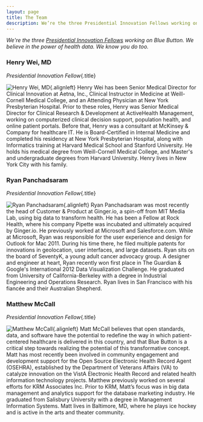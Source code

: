 ```yaml
---
layout: page
title: The Team
description: We’re the three Presidential Innovation Fellows working on Blue Button.
---
```


*We're the three [Presidential Innovation Fellows](http://www.whitehouse.gov/innovationfellows) working on Blue Button. We believe in the power of health data. We know you do too.*

### Henry Wei, MD
*Presidential Innovation Fellow*{.title}

![Henry Wei, MD](https://si0.twimg.com/profile_images/2449020568/1ykk2032teo9grhps8k0_reasonably_small.jpeg){.alignleft}
Henry Wei has been Senior Medical Director for Clinical Innovation at Aetna, Inc., Clinical Instructor in Medicine at Weill-Cornell Medical College, and an Attending Physician at New York Presbyterian Hospital.  Prior to these roles, Henry was Senior Medical Director for Clinical Research & Development at ActiveHealth Management, working on computerized clinical decision support, population health, and online patient portals.  Before that, Henry was a consultant at McKinsey & Company for healthcare IT.  He is Board-Certified in Internal Medicine and completed his residency at New York Presbyterian Hospital, along with Informatics training at Harvard Medical School and Stanford University.  He holds his medical degree from Weill-Cornell Medical College, and Master's and undergraduate degrees from Harvard University.  Henry lives in New York City with his family.

### Ryan Panchadsaram
*Presidential Innovation Fellow*{.title}

![Ryan Panchadsaram](https://si0.twimg.com/profile_images/1237614036/ryan-sq_reasonably_small.jpg){.alignleft}
Ryan Panchadsaram was most recently the head of Customer & Product at Ginger.io, a spin-off from MIT Media Lab, using big data to transform health.  He has been a Fellow at Rock Health, where his company Pipette was incubated and ultimately acquired by Ginger.io.  He previously worked at Microsoft and Salesforce.com.  While at Microsoft, Ryan was responsible for the user experience and design for Outlook for Mac 2011.  During his time there, he filed multiple patents for innovations in geolocation, user interfaces, and large datasets.  Ryan sits on the board of SeventyK, a young adult cancer advocacy group.  A designer and engineer at heart, Ryan recently won first place in The Guardian & Google's International 2012 Data Visualization Challenge.  He graduated from University of California-Berkeley with a degree in Industrial Engineering and Operations Research.  Ryan lives in San Francisco with his fiancée and their Australian Shepherd.

### Matthew McCall
*Presidential Innovation Fellow*{.title}

![Matthew McCall](https://si0.twimg.com/profile_images/1289565306/100_0084_reasonably_small.jpg){.alignleft}
Matt McCall believes that open standards, data, and software have the potential to redefine the way in which patient-centered healthcare is delivered in this country, and that Blue Button is a critical step towards realizing the potential of this transformative concept.  Matt has most recently been involved in community engagement and development support for the Open Source Electronic Health Record Agent (OSEHRA), established by the Department of Veterans Affairs (VA) to catalyze innovation on the VistA Electronic Health Record and related health information technology projects. Matthew previously worked on several efforts for KRM Associates Inc.  Prior to KRM, Matt’s focus was in big data management and analytics support for the database marketing industry.  He graduated from Salisbury University with a degree in Management Information Systems.  Matt lives in Baltimore, MD, where he plays ice hockey and is active in the arts and theater community.